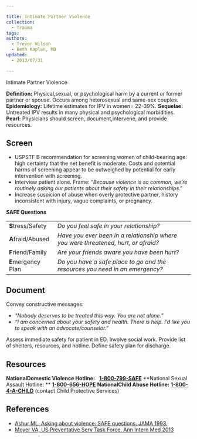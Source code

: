 ```yaml
---

title: Intimate Partner Violence
collection:
  - Trauma
tags:
authors:
  - Trevor Wilson
  - Beth Kaplan, MD
updated:
  - 2013/07/31

---
```


 Intimate Partner Violence

**Definition:** Physical,sexual, or psychological harm by a current or former partner or spouse. Occurs among heterosexual and same-sex couples.
**Epidemiology:** Lifetime estimates for IPV in women= 22-39%.
**Sequelae:** Untreated IPV results in many physical and psychological morbidities. 
**Pearl:** Physicians should screen, document,intervene, and provide resources.

## Screen

-   USPSTF B recommendation for screening women of child-bearing age: high certainty that the net benefit is moderate. Costs and potential harms of screening appear to be outweighed by potential for early intervention with screening.
-   Interview patient alone. Frame: “*Because violence is so common, we’re routinely asking our patients about their safety in their relationships*.”
-   Increase suspicion of abuse when overly protective partner, history inconsistent with injury, vague complaints, or pregnancy.

**SAFE Questions**

|                    |                                                                                   |
|--------------------|-----------------------------------------------------------------------------------|
| **S**tress/Safety  | *Do you feel safe in your relationship?*                                           |
| **A**fraid/Abused  | *Have you ever been in a relationship where you were threatened, hurt, or afraid?* |
| **F**riend/Family  | *Are your friends aware you have been hurt?*                                       |
| **E**mergency Plan | *Do you have a safe place to go and the resources you need in an emergency?*       |

## Document

Convey constructive messages:
-   *“Nobody deserves to be treated this way. You are not alone.”*
-   *“I am concerned about your safety and health. There is help. I’d like you to speak with an advocate/counselor.”*

Assess immediate safety for patient in ED.
Involve social work. Provide list of shelters, resources, and hotline.
Define safety plan for discharge.

## Resources

**NationalDomestic Violence Hotline:**
  **[1-800-799-SAFE](tel:1-800-799-7233)**
**National Sexual Assault Hotline: **
**[1-800-656-HOPE](tel:1-800-656-4673)**
**NationalChild Abuse Hotline:**
**[1-800-4-A-CHILD](tel:1-800-4-2-24453)** (contact Child Protective Services)

## References

-   [Ashur ML. Asking about violence: SAFE questions. JAMA 1993.](http://www.ncbi.nlm.nih.gov/pubmed/?term=8479058)
-   [Moyer VA, US Preventative Serv Task Force. Ann Intern Med 2013](http://www.ncbi.nlm.nih.gov/pubmed/?term=23338828)
